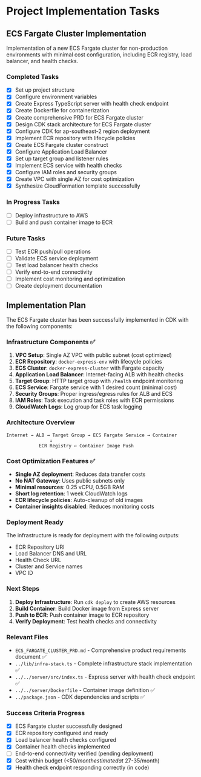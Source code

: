 # Project Implementation Tasks

## ECS Fargate Cluster Implementation

Implementation of a new ECS Fargate cluster for non-production environments with minimal cost configuration, including ECR registry, load balancer, and health checks.

### Completed Tasks

- [x] Set up project structure
- [x] Configure environment variables
- [x] Create Express TypeScript server with health check endpoint
- [x] Create Dockerfile for containerization
- [x] Create comprehensive PRD for ECS Fargate cluster
- [x] Design CDK stack architecture for ECS Fargate cluster
- [x] Configure CDK for ap-southeast-2 region deployment
- [x] Implement ECR repository with lifecycle policies
- [x] Create ECS Fargate cluster construct
- [x] Configure Application Load Balancer
- [x] Set up target group and listener rules
- [x] Implement ECS service with health checks
- [x] Configure IAM roles and security groups
- [x] Create VPC with single AZ for cost optimization
- [x] Synthesize CloudFormation template successfully

### In Progress Tasks

- [ ] Deploy infrastructure to AWS
- [ ] Build and push container image to ECR

### Future Tasks

- [ ] Test ECR push/pull operations
- [ ] Validate ECS service deployment
- [ ] Test load balancer health checks
- [ ] Verify end-to-end connectivity
- [ ] Implement cost monitoring and optimization
- [ ] Create deployment documentation

## Implementation Plan

The ECS Fargate cluster has been successfully implemented in CDK with the following components:

### Infrastructure Components ✅

1. **VPC Setup**: Single AZ VPC with public subnet (cost optimized)
2. **ECR Repository**: `docker-express-env` with lifecycle policies
3. **ECS Cluster**: `docker-express-cluster` with Fargate capacity
4. **Application Load Balancer**: Internet-facing ALB with health checks
5. **Target Group**: HTTP target group with `/health` endpoint monitoring
6. **ECS Service**: Fargate service with 1 desired count (minimal cost)
7. **Security Groups**: Proper ingress/egress rules for ALB and ECS
8. **IAM Roles**: Task execution and task roles with ECR permissions
9. **CloudWatch Logs**: Log group for ECS task logging

### Architecture Overview

```
Internet → ALB → Target Group → ECS Fargate Service → Container
                ↓
            ECR Registry ← Container Image Push
```

### Cost Optimization Features ✅

- **Single AZ deployment**: Reduces data transfer costs
- **No NAT Gateway**: Uses public subnets only
- **Minimal resources**: 0.25 vCPU, 0.5GB RAM
- **Short log retention**: 1 week CloudWatch logs
- **ECR lifecycle policies**: Auto-cleanup of old images
- **Container insights disabled**: Reduces monitoring costs

### Deployment Ready

The infrastructure is ready for deployment with the following outputs:
- ECR Repository URI
- Load Balancer DNS and URL
- Health Check URL
- Cluster and Service names
- VPC ID

### Next Steps

1. **Deploy Infrastructure**: Run `cdk deploy` to create AWS resources
2. **Build Container**: Build Docker image from Express server
3. **Push to ECR**: Push container image to ECR repository
4. **Verify Deployment**: Test health checks and connectivity

### Relevant Files

- `ECS_FARGATE_CLUSTER_PRD.md` - Comprehensive product requirements document ✅
- `../lib/infra-stack.ts` - Complete infrastructure stack implementation ✅
- `../../server/src/index.ts` - Express server with health check endpoint ✅
- `../../server/Dockerfile` - Container image definition ✅
- `../package.json` - CDK dependencies and scripts ✅

### Success Criteria Progress

- [x] ECS Fargate cluster successfully designed
- [x] ECR repository configured and ready
- [x] Load balancer health checks configured
- [x] Container health checks implemented
- [ ] End-to-end connectivity verified (pending deployment)
- [x] Cost within budget (<$50/month estimated at ~$27-35/month)
- [x] Health check endpoint responding correctly (in code)
